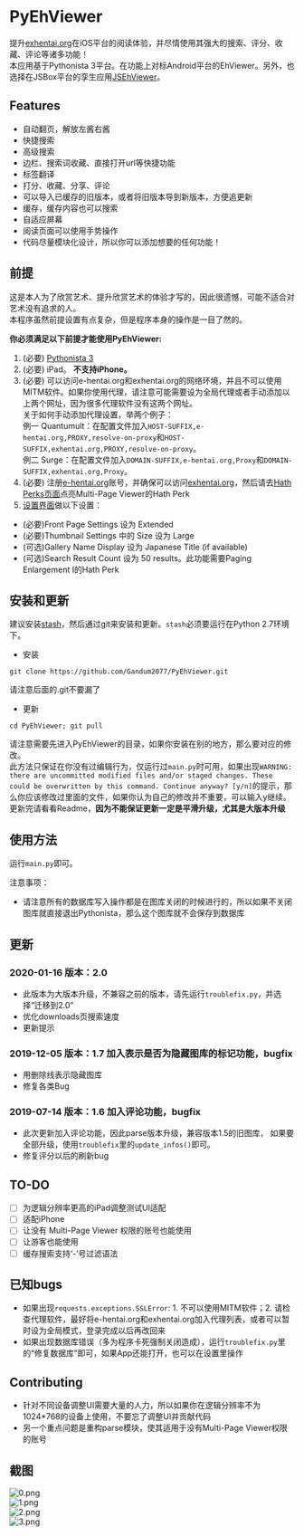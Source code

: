 # PyEhViewer

提升[exhentai.org](https://exhentai.org)在iOS平台的阅读体验，并尽情使用其强大的搜索、评分、收藏、评论等诸多功能！  
本应用基于Pythonista 3平台。在功能上对标Android平台的EhViewer。另外，也选择在JSBox平台的孪生应用[JSEhViewer](https://github.com/Gandum2077/JSEhViewer)。

## Features

- 自动翻页，解放左酱右酱
- 快捷搜索
- 高级搜索
- 边栏、搜索词收藏、直接打开url等快捷功能
- 标签翻译
- 打分、收藏、分享、评论
- 可以导入已缓存的旧版本，或者将旧版本导到新版本，方便追更新
- 缓存，缓存内容也可以搜索
- 自适应屏幕
- 阅读页面可以使用手势操作
- 代码尽量模块化设计，所以你可以添加想要的任何功能！

## 前提

这是本人为了欣赏艺术、提升欣赏艺术的体验才写的，因此很遗憾，可能不适合对艺术没有追求的人。  
本程序虽然前提设置有点复杂，但是程序本身的操作是一目了然的。

**你必须满足以下前提才能使用PyEhViewer:**

1. (必要) [Pythonista 3](https://apps.apple.com/cn/app/pythonista-3/id1085978097)
2. (必要) iPad。 **不支持iPhone。** 
3. (必要) 可以访问e-hentai.org和exhentai.org的网络环境，并且不可以使用MITM软件。如果你使用代理，请注意可能需要设为全局代理或者手动添加以上两个网址，因为很多代理软件没有这两个网址。  
关于如何手动添加代理设置，举两个例子：  
例一 Quantumult：在配置文件加入`HOST-SUFFIX,e-hentai.org,PROXY,resolve-on-proxy`和`HOST-SUFFIX,exhentai.org,PROXY,resolve-on-proxy`。  
例二 Surge：在配置文件加入`DOMAIN-SUFFIX,e-hentai.org,Proxy`和`DOMAIN-SUFFIX,exhentai.org,Proxy`。
4. (必要) 注册[e-hentai.org](https://e-hentai.org)账号，并确保可以访问[exhentai.org](https://exhentai.org)，然后请去[Hath Perks页面](https://e-hentai.org/hathperks.php)点亮Multi-Page Viewer的Hath Perk
5. [设置界面](https://exhentai.org/uconfig.php)做以下设置：

- (必要)Front Page Settings 设为 Extended
- (必要)Thumbnail Settings 中的 Size 设为 Large
- (可选)Gallery Name Display 设为 Japanese Title (if available)
- (可选)Search Result Count 设为 50 results。此功能需要Paging Enlargement I的Hath Perk

## 安装和更新
建议安装[stash](https://github.com/ywangd/stash)，然后通过git来安装和更新。`stash`必须要运行在Python 2.7环境下。

- 安装

```
git clone https://github.com/Gandum2077/PyEhViewer.git  
```

请注意后面的.git不要漏了

- 更新

```
cd PyEhViewer; git pull
```

请注意需要先进入PyEhViewer的目录，如果你安装在别的地方，那么要对应的修改。  
此方法只保证在你没有过编辑行为，仅运行过`main.py`时可用，如果出现`WARNING: there are uncommitted modified files and/or staged changes. These could be overwritten by this command. Continue anyway? [y/n]`的提示，那么你应该修改过里面的文件，如果你认为自己的修改并不重要，可以输入y继续。  
更新完请看看Readme，**因为不能保证更新一定是平滑升级，尤其是大版本升级**

## 使用方法
运行`main.py`即可。

注意事项：

- 请注意所有的数据库写入操作都是在图库关闭的时候进行的，所以如果不关闭图库就直接退出Pythonista，那么这个图库就不会保存到数据库

## 更新
### 2020-01-16    版本：2.0 
- 此版本为大版本升级，不兼容之前的版本，请先运行`troublefix.py`，并选择“迁移到2.0”
- 优化downloads页搜索速度
- 更新提示

### 2019-12-05    版本：1.7 加入表示是否为隐藏图库的标记功能，bugfix
- 用删除线表示隐藏图库
- 修复各类Bug

### 2019-07-14    版本：1.6 加入评论功能，bugfix
- 此次更新加入评论功能，因此parse版本升级，兼容版本1.5的旧图库，
如果要全部升级，使用`troublefix`里的`update_infos()`即可。
- 修复评分以后的刷新bug

## TO-DO
- [ ] 为逻辑分辨率更高的iPad调整测试UI适配
- [ ] 适配iPhone
- [ ] 让没有 Multi-Page Viewer 权限的账号也能使用
- [ ] 让游客也能使用
- [ ] 缓存搜索支持‘-’号过滤语法

## 已知bugs
- 如果出现`requests.exceptions.SSLError`: 1. 不可以使用MITM软件；2. 请检查代理软件，最好将e-hentai.org和exhentai.org加入代理列表，或者可以暂时设为全局模式，登录完成以后再改回来
- 如果出现数据库错误（多为程序卡死强制关闭造成），运行`troublefix.py`里的“修复数据库”即可，如果App还能打开，也可以在设置里操作

## Contributing
- 针对不同设备调整UI需要大量的人力，所以如果你在逻辑分辨率不为1024*768的设备上使用，不要忘了调整UI并贡献代码
- 另一个重点问题是重构parse模块，使其适用于没有Multi-Page Viewer权限的账号

## 截图
![0.png](https://github.com/Gandum2077/PyEhViewer/blob/master/screenshots/0.png)  
![1.png](https://github.com/Gandum2077/PyEhViewer/blob/master/screenshots/1.png)  
![2.png](https://github.com/Gandum2077/PyEhViewer/blob/master/screenshots/2.png)  
![3.png](https://github.com/Gandum2077/PyEhViewer/blob/master/screenshots/3.png)
